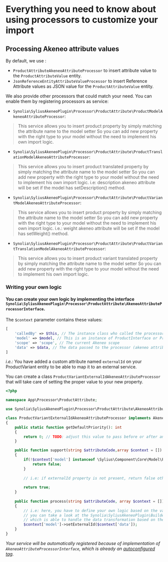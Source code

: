 # Everything you need to know about using processors to customize your import

## Processing Akeneo attribute values

By default, we use :
* `ProductAttributeAkeneoAttributeProcessor` to insert attribute value to the `ProductAttributeValue` entity.
* `JsonReferenceEntityAttributeValueProcessor` to insert Reference Attribute values as JSON value for the `ProductAttributeValue` entity.

We also provide other processors that could match your need. You can enable them by registering processors as service:

- `Synolia\SyliusAkeneoPlugin\Processor\ProductAttribute\ProductModelAkeneoAttributeProcessor`:
> This service allows you to insert product property by simply matching the attribute name to the model setter
> So you can add new property with the right type to your model without the need to implement his own import logic.

- `Synolia\SyliusAkeneoPlugin\Processor\ProductAttribute\ProductTranslationModelAkeneoAttributeProcessor`:
> This service allows you to insert product translated property by simply matching the attribute name to the model setter
> So you can add new property with the right type to your model without the need to implement his own import logic.
> i.e: description akeneo attribute will be set if the model has setDescription() method.

- `Synolia\SyliusAkeneoPlugin\Processor\ProductAttribute\ProductVariantModelAkeneoAttributeProcessor`:
> This service allows you to insert product property by simply matching the attribute name to the model setter
> So you can add new property with the right type to your model without the need to implement his own import logic.
> i.e.: weight akeneo attribute will be set if the model has setWeight() method.

- `Synolia\SyliusAkeneoPlugin\Processor\ProductAttribute\ProductVariantTranslationModelAkeneoAttributeProcessor`: 
> This service allows you to insert product variant translated property by simply matching the attribute name to the model setter
> So you can add new property with the right type to your model without the need to implement his own import logic.

###  Writing your own logic

#### You can create your own logic by implementing the interface `Synolia\SyliusAkeneoPlugin\Processor\ProductAttribute\AkeneoAttributeProcessorInterface`.

The `$context` parameter contains these values:
```php
[
    'calledBy' => $this, // The instance class who called the processor
    'model' => $model, // This is an instance of ProductInterface or ProductVariantInterface
    'scope' => 'scope', // The current Akeneo scope
    'data' => $data, // The data passed to the processor (akeneo attribute values)
]
```

*i.e.:*
You have added a custom attribute named `externalId` on your ProductVariant entity to be able to map it to an external service.

You can create a class `ProductVariantExternalIdAkeneoAttributeProcessor` that will take care of setting the proper value to your new property.

```php
<?php

namespace App\Processor\ProductAttribute;

use Synolia\SyliusAkeneoPlugin\Processor\ProductAttribute\AkeneoAttributeProcessorInterface;

class ProductVariantExternalIdAkeneoAttributeProcessor implements AkeneoAttributeProcessorInterface
{
    public static function getDefaultPriority(): int
    {
        return 0; // TODO: adjust this value to pass before or after another processor
    }

    public function support(string $attributeCode,array $context = []) : bool
    {
        if(!$context['model'] instanceof \Sylius\Component\Core\Model\ProductVariantInterface) {
            return false;
        }
        
        // i.e: if externalId property is not present, return false otherwise return true 
        
        return true;
    }
    
    public function process(string $attributeCode, array $context = []) : void
    {
        // i.e: here, you have to define your own logic based on the value you received and the attribute properties, 
        // you can take a look at the Synolia\SyliusAkeneoPlugin\Builder\Attribute\ProductAttributeValueValueBuilder
        // which is able to handle the data transformation based on the locale, scope and another attribute's properties.
        $context['model']->setExternalId($context['data']);
    }
}
```
*Your service will be automatically registered because of implementation of `AkeneoAttributeProcessorInterface`,
which is already an [autoconfigured tag](https://symfony.com/doc/current/service_container/tags.html#autoconfiguring-tags).*